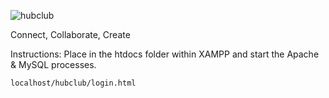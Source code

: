 ![hubclub](https://github.com/user-attachments/assets/e138facc-aa3b-4f25-966c-2fa8a2ea4722)

Connect, Collaborate, Create

Instructions: Place in the htdocs folder within XAMPP and start the Apache & MySQL processes.

```localhost/hubclub/login.html```

